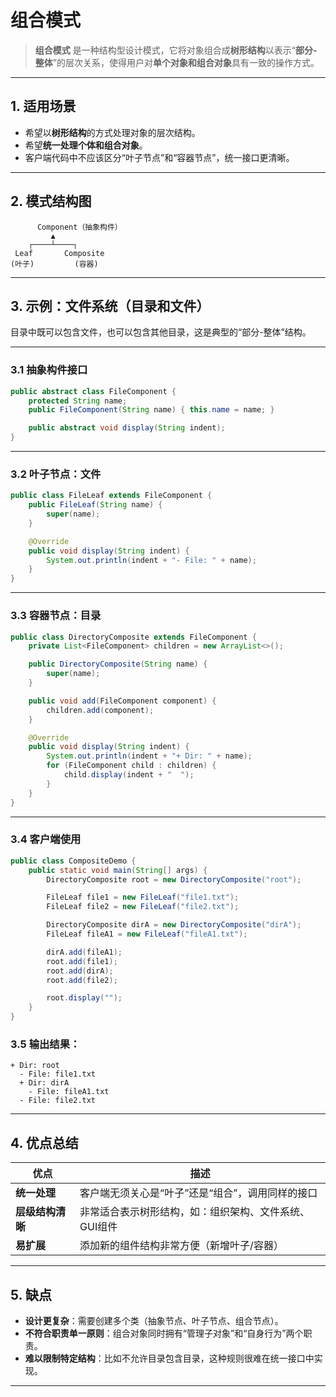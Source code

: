 # 组合模式


> **组合模式** 是一种结构型设计模式，它将对象组合成**树形结构**以表示“**部分-整体**”的层次关系，使得用户对**单个对象和组合对象**具有一致的操作方式。

---

## 1. 适用场景

- 希望以**树形结构**的方式处理对象的层次结构。
- 希望**统一处理个体和组合对象**。
- 客户端代码中不应该区分“叶子节点”和“容器节点”，统一接口更清晰。

---

## 2. 模式结构图

```
      Component（抽象构件）
         ▲
    ┌────┴────┐
 Leaf       Composite
(叶子)         (容器)
```

---

## 3. 示例：文件系统（目录和文件）

目录中既可以包含文件，也可以包含其他目录，这是典型的“部分-整体”结构。

---

### 3.1 抽象构件接口

```java
public abstract class FileComponent {
    protected String name;
    public FileComponent(String name) { this.name = name; }

    public abstract void display(String indent);
}
```

---

### 3.2 叶子节点：文件

```java
public class FileLeaf extends FileComponent {
    public FileLeaf(String name) {
        super(name);
    }

    @Override
    public void display(String indent) {
        System.out.println(indent + "- File: " + name);
    }
}
```

---

### 3.3 容器节点：目录

```java
public class DirectoryComposite extends FileComponent {
    private List<FileComponent> children = new ArrayList<>();

    public DirectoryComposite(String name) {
        super(name);
    }

    public void add(FileComponent component) {
        children.add(component);
    }

    @Override
    public void display(String indent) {
        System.out.println(indent + "+ Dir: " + name);
        for (FileComponent child : children) {
            child.display(indent + "  ");
        }
    }
}
```

---

### 3.4 客户端使用

```java
public class CompositeDemo {
    public static void main(String[] args) {
        DirectoryComposite root = new DirectoryComposite("root");

        FileLeaf file1 = new FileLeaf("file1.txt");
        FileLeaf file2 = new FileLeaf("file2.txt");

        DirectoryComposite dirA = new DirectoryComposite("dirA");
        FileLeaf fileA1 = new FileLeaf("fileA1.txt");

        dirA.add(fileA1);
        root.add(file1);
        root.add(dirA);
        root.add(file2);

        root.display("");
    }
}
```

### 3.5 输出结果：

```
+ Dir: root
  - File: file1.txt
  + Dir: dirA
    - File: fileA1.txt
  - File: file2.txt
```

---

## 4. 优点总结

| 优点 | 描述 |
|------|------|
| **统一处理** | 客户端无须关心是“叶子”还是“组合”，调用同样的接口 |
| **层级结构清晰** | 非常适合表示树形结构，如：组织架构、文件系统、GUI组件 |
| **易扩展** | 添加新的组件结构非常方便（新增叶子/容器） |

---

## 5. 缺点

- **设计更复杂**：需要创建多个类（抽象节点、叶子节点、组合节点）。
- **不符合职责单一原则**：组合对象同时拥有“管理子对象”和“自身行为”两个职责。
- **难以限制特定结构**：比如不允许目录包含目录，这种规则很难在统一接口中实现。

---


